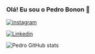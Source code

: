 ### Olá! Eu sou o Pedro Bonon 👋
[![instagram](https://img.shields.io/badge/Instagram-E4405F?style=for-the-badge&logo=instagram&logoColor=white)](https://www.instagram.com/?next=%2F)

[![Linkedin](https://img.shields.io/badge/LinkedIn-0077B5?style=for-the-badge&logo=linkedin&logoColor=white)](https://www.linkedin.com/feed/)

![Pedro GitHub stats](https://github-readme-stats.vercel.app/api?username=JpKg17_icons=true&theme=radical)
